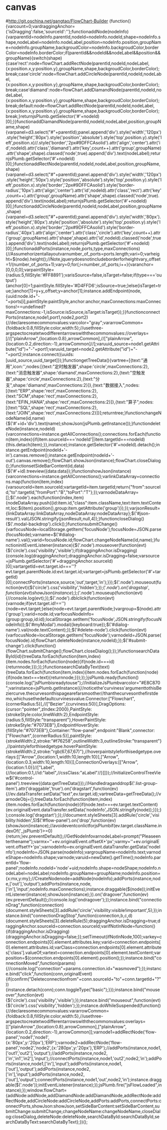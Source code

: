 # canvas
#http://git.oschina.net/gangtao/FlowChart-Builder
(function(){varcount=0;vardraggingAnchor={'isDragging':false,'sourceId':''};functionaddNode(nodeInfo){varparentId=nodeInfo.parentId,nodeId=nodeInfo.nodeId,shape=nodeInfo.shape,nodeLabel=nodeInfo.nodeLabel,position=nodeInfo.position,groupName=nodeInfo.groupName,backgroudColor=nodeInfo.backgroudColor,borderColor=nodeInfo.borderColor;if(parentId&&nodeId&&nodeLabel&&position&&groupName){switch(shape){case'rect':node=flowChart.addRectNode(parentId,nodeId,nodeLabel,{x:position.x,y:position.y},groupName,shape,backgroudColor,borderColor);break;case'circle':node=flowChart.addCircleNode(parentId,nodeId,nodeLabel,{x:position.x,y:position.y},groupName,shape,backgroudColor,borderColor);break;case'diamand':node=flowChart.addDiamandNode(parentId,nodeId,nodeLabel,{x:position.x,y:position.y},groupName,shape,backgroudColor,borderColor);break;default:node=flowChart.addRectNode(parentId,nodeId,nodeLabel,{x:position.x,y:position.y},groupName,shape,backgroudColor,borderColor);break;}returnjsPlumb.getSelector('#'+nodeId)[0];}}functionaddDiamandNode(parentId,nodeId,nodeLabel,position,groupName,shape){varpanel=d3.select("#"+parentId);panel.append('div').style('width','120px').style('height','80px').style('position','absolute').style('top',position.y).style('left',position.x)//.style('border','2px#9DFFCAsolid').attr('align','center').attr('id',nodeId).attr('class','diamand').attr('key',count++).attr('group',groupName).attr('shape',shape).classed('node',true).append('div').text(nodeLabel);returnjsPlumb.getSelector('#'+nodeId)[0];}functionaddRectNode(parentId,nodeId,nodeLabel,position,groupName,shape){varpanel=d3.select("#"+parentId);panel.append('div').style('width','120px').style('height','50px').style('position','absolute').style('top',position.y).style('left',position.x).style('border','2px#9DFFCAsolid').style('border-radius','10px').attr('align','center').attr('id',nodeId).attr('class','rect').attr('key',count++).attr('group',groupName).attr('shape',shape).classed('node',true).append('div').text(nodeLabel);returnjsPlumb.getSelector('#'+nodeId)[0];}functionaddCircleNode(parentId,nodeId,nodeLabel,position,groupName,shape){varpanel=d3.select("#"+parentId);panel.append('div').style('width','80px').style('height','80px').style('position','absolute').style('top',position.y).style('left',position.x).style('border','2px#9DFFCAsolid').style('border-radius','40px').attr('align','center').attr('class','circle').attr('key',count++).attr('group',groupName).attr('shape',shape).attr('id',nodeId).classed('node',true).append('div').text(nodeLabel);returnjsPlumb.getSelector('#'+nodeId)[0];}functionaddPorts(instance,node,ports,type,maxConnections){//Assumehorizentallayoutvarnumber_of_ports=ports.length;vari=0;varheight=$(node).height();//Note,jquerydoesnotincludeborderforheightvary_offset=1/(number_of_ports+1);vary=0;for(;i<number_of_ports;i++){varanchor=[0,0,0,0];varpaintStyle={radius:5,fillStyle:'#FF8891'};varisSource=false,isTarget=false;if(type==='output'){anchor[0]=1;paintStyle.fillStyle='#D4FFD6';isSource=true;}else{isTarget=true;}anchor[1]=y+y_offset;y=anchor[1];instance.addEndpoint(node,{uuid:node.id+"-"+ports[i],paintStyle:paintStyle,anchor:anchor,maxConnections:maxConnections!==undefined?maxConnections:-1,isSource:isSource,isTarget:isTarget});}}functionconnectPorts(instance,node1,port1,node2,port2){//declaresomecommonvalues:varcolor="gray";vararrowCommon={foldback:0.8,fillStyle:color,width:5};//usethree-argspectocreatetwodifferentarrowswiththecommonvalues://overlays=[//["plainArrow",{location:0.8},arrowCommon],//["plainArrow",{location:0.2,direction:-1},arrowCommon]//];varuuid_source=node1.getAttribute("id")+"-"+port1;varuuid_target=node2.getAttribute("id")+"-"+port2;instance.connect({uuids:[uuid_source,uuid_target]});}functiongetTreeData(){vartree=[{text:"通用",icon:'',nodes:[{text:"定时触发器",shape:'circle',maxConnections:2},{text:"消息触发器",shape:'diamand',maxConnections:2},{text:"空触发器",shape:'circle',maxConnections:2},{text:"分支",shape:'diamand',maxConnections:2}]},{text:"数据接入",nodes:[{text:"ERP",shape:'rect',maxConnections:2},{text:"SCM",shape:'rect',maxConnections:2},{text:"EFIN_HANA",shape:'rect',maxConnections:2}]},{text:"算子",nodes:[{text:"SQL",shape:'rect',maxConnections:2},{text:"JOIN",shape:'rect',maxConnections:2}]}];returntree;}functionchangeNodeName(id,name){$('#'+id+'div').text(name);showJson(jsPlumb.getInstance());}functiondeleteNode(instance,nodeId){varconnections=instance.getAllConnections();connections.forEach(function(item,index){if(item.sourceId==='nodeId'||item.targetId===nodeId){this.detach(item);}},instance);instance.getSelector('#'+nodeId).detach();instance.getEndpoint(nodeId+'-in').canvas.remove();instance.getEndpoint(nodeId+'-out').canvas.remove();flowChart.showJson(instance);flowChart.closeDialog();}functionsetSideBarContent(id,data){$('#'+id).treeview({data:data});}functionshowJson(instance){varconnections=instance.getAllConnections();varlinkDataArray=connections.map(function(item,index){varsourceId=item.sourceId;vartargetId=item.targetId;return{"from":sourceId,"to":targetId,"fromPort":"B","toPort":"T"};});varnodeDataArray=[];$('.node').each(function(index,item){nodeDataArray.push({id:item.id,"class":item.className,text:item.textContent,loc:$(item).position(),group:item.getAttribute('group')});});varjsonResult={linkDataArray:linkDataArray,nodeDataArray:nodeDataArray};$('#json-result').val(JSON.stringify(jsonResult,null,4));}functioncloseDialog(){$('.modal-backdrop').click();}functionsubmitChange(){varfocusNode=localStorage.getItem('focusNode');focusNode=JSON.parse(focusNode);varname=$('#dialog-name').val();varid=focusNode.id;flowChart.changeNodeName(id,name);}functioninitEventListener(instance){$('.node').mouseover(function(evt){$('circle').css('visibility','visible');if(draggingAnchor.isDragging){console.log(draggingAnchor);draggingAnchor.isDragging=false;varsource=jsPlumb.getSelector('#'+draggingAnchor.sourceId)[0];vartargetId=evt.target.id===''?evt.target.parentNode.id:evt.target.id;vartarget=jsPlumb.getSelector('#'+targetId)[0];connectPorts(instance,source,'out',target,'in');}});$('.node').mouseout(function(evt){$('circle').css('visibility','hidden');});$('.node').on('dragstop',function(evt){showJson(instance);});$('.node').mouseup(function(evt){//console.log(evt);});$('.node').dblclick(function(evt){varnode;if(evt.target.id!==''){node=evt.target;}else{node=evt.target.parentNode;}vargroup=$(node).attr('group');varid=node.id;varfocusNodeInfo={group:group,id:id};localStorage.setItem('focusNode',JSON.stringify(focusNodeInfo));$('#myModal').modal({keyboard:true});$('#dialog-name').val(node.textContent);});$('#delete-node').click(function(evt){varfocusNode=localStorage.getItem('focusNode');varnodeId=JSON.parse(focusNode).id;flowChart.deleteNode(instance,nodeId);});$('#submit-change').click(function(){flowChart.submitChange();flowChart.closeDialog();});}functionsearchDataById(id){treeData.forEach(function(item,index){item.nodes.forEach(function(node){if(node.id===id){returnnode;}});});}functionsearchDataByText(text){treeData.forEach(function(item,index){item.nodes.forEach(function(node){if(node.text===text){returnnode;}});});}jsPlumb.ready(function(){console.log("jsPlumbisreadytouse");//InitializeJsPlumbvarcolor="#E8C870";varinstance=jsPlumb.getInstance({//noticethe'curviness'argumenttothisBeziercurve.thecurvesonthispagearefarsmoother//thanthecurvesonthefirstdemo,whichusethedefaultcurvinessvalue.Connector:["Flowchart",{cornerRadius:5}],//["Bezier",{curviness:50}],DragOptions:{cursor:"pointer",zIndex:2000},PaintStyle:{strokeStyle:color,lineWidth:2},EndpointStyle:{radius:5,fillStyle:"transparent"},HoverPaintStyle:{strokeStyle:"#7073EB"},EndpointHoverStyle:{fillStyle:"#7073EB"},Container:"flow-panel",endpoint:"Blank",connector:["Flowchart",{cornerRadius:5}],paintStyle:{strokeWidth:2,stroke:"#f76258",outlineWidth:3,outlineStroke:"transparent"},//paintstyleforthisedgetype.hoverPaintStyle:{strokeWidth:2,stroke:"rgb(67,67,67)"},//hoverpaintstyleforthisedgetype.overlays:[["Arrow",{location:1,width:10,length:10}],["Arrow",{location:0.3,width:10,length:10}]],ConnectionOverlays:[["Arrow",{location:1.0}]//["Label",{//location:0.1,//id:"label",//cssClass:"aLabel"//}]]});//InitializeControlTreeView$('#control-panel').treeview({data:getTreeData()});//Handledraganddrop$('.list-group-item').attr('draggable','true').on('dragstart',function(ev){//ev.dataTransfer.setData("text",ev.target.id);vartreeData=getTreeData();//varnodeObj={};treeData.forEach(function(item,index){item.nodes.forEach(function(node){if(node.text===ev.target.textContent){ev.originalEvent.dataTransfer.setData('nodeInfo',JSON.stringify(node));}});});console.log('dragstart');});//document.styleSheets[3].addRule('circle','visibility:hidden',5)$('#flow-panel').on('drop',function(ev){showJson(instance);//avoideventconlictforjsPlumbif(ev.target.className.indexOf('_jsPlumb')>=0){return;}ev.preventDefault();//GetNodeInfovarnodeLabel=prompt("Pleaseenterthename");varmx=''+ev.originalEvent.offsetX+'px';varmy=''+ev.originalEvent.offsetY+'px';varnodeInfo=ev.originalEvent.dataTransfer.getData('nodeInfo');nodeInfo=JSON.parse(nodeInfo);vargroupName=nodeInfo.text;varnodeShape=nodeInfo.shape;varnode;varuid=newDate().getTime();nodeInfo.parentId='flow-panel';nodeInfo.nodeId='node'+uid;nodeInfo.shape=nodeShape;nodeInfo.nodeLabel=nodeLabel;nodeInfo.groupName=groupName;nodeInfo.position={x:mx,y:my};//CreateNodenode=addNode(nodeInfo);addPorts(instance,node,['out'],'output');addPorts(instance,node,['in'],'input',nodeInfo.maxConnections);instance.draggable($(node));initEventListener(instance);showJson(instance);}).on('dragover',function(ev){ev.preventDefault();//console.log('ondragover');});instance.bind("connectionDrag",function(connection){document.styleSheets[3].addRule('circle','visibility:visible!important',5);});instance.bind("connectionDragStop",function(connection,b,c,d){document.styleSheets[3].deleteRule(5);draggingAnchor.isDragging=true;draggingAnchor.sourceId=connection.sourceId;varifNotInNode=function(){if(draggingAnchor.isDragging){draggingAnchor.isDragging=false;}};setTimeout(ifNotInNode,100);varkey=connection.endpoints[0].element.attributes.key;varid=connection.endpoints[0].element.attributes.id;varClass=connection.endpoints[0].element.attributes['class'].valueOf;vartext=connection.endpoints[0].element.textContent;varposition=$(connection.endpoints[0].element).position();});instance.bind("connectionMoved",function(params){//console.log("connection"+params.connection.id+"wasmoved");});instance.bind("click",function(conn,originalEvent){if(confirm("Deleteconnectionfrom"+conn.sourceId+"to"+conn.targetId+"?")){instance.detach(conn);conn.toggleType("basic");}});instance.bind("mouseover",function(evt){$('circle').css('visibility','visible');});instance.bind("mouseout",function(evt){$('circle').css('visibility','hidden');});instance.doWhileSuspended(function(){//declaresomecommonvalues:vararrowCommon={foldback:0.8,fillStyle:color,width:5},//usethree-argspectocreatetwodifferentarrowswiththecommonvalues:overlays=[["plainArrow",{location:0.8},arrowCommon],["plainArrow",{location:0.2,direction:-1},arrowCommon]];varnode1=addRectNode('flow-panel','node1','node1',{x:'80px',y:'20px'},'ERP');varnode2=addRectNode('flow-panel','node2','node2',{x:'280px',y:'20px'},'ERP');//addPorts(instance,node1,['out1','out2'],'output');//addPorts(instance,node2,['in','in1','in2'],'input');//connectPorts(instance,node1,'out2',node2,'in');addPorts(instance,node1,['in'],'input');addPorts(instance,node1,['out'],'output');addPorts(instance,node2,['in'],'input');addPorts(instance,node2,['out'],'output');connectPorts(instance,node1,'out',node2,'in');instance.draggable($('.node'));initEventListener(instance);});jsPlumb.fire("jsFlowLoaded",instance);});window.flowChart={addNode:addNode,addDiamandNode:addDiamandNode,addRectNode:addRectNode,addCircleNode:addCircleNode,addPorts:addPorts,connectPorts:connectPorts,showJson:showJson,setSideBarContent:setSideBarContent,submitChange:submitChange,changeNodeName:changeNodeName,closeDialog:closeDialog,deleteNode:deleteNode,searchDataById:searchDataById,searchDataByText:searchDataByText};})();
